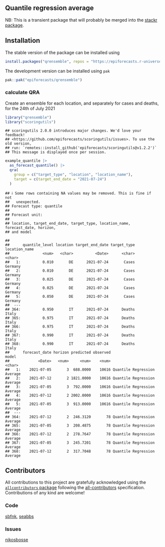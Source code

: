 
## Quantile regression average

NB: This is a transient package that will probably be merged into the
[stackr package](https://github.com/nikosbosse/stackr).

## Installation

The stable version of the package can be installed using

``` r
install.packages("qrensemble", repos = "https://epiforecasts.r-universe.dev/")
```

The development version can be installed using `pak`

``` r
pak::pak("epiforecasts/qrensemble")
```

### calculate QRA

Create an ensemble for each location, and separately for cases and
deaths, for the 24th of July 2021

``` r
library("qrensemble")
library("scoringutils")
```

    ## scoringutils 2.0.0 introduces major changes. We'd love your feedback!
    ## <https://github.com/epiforecasts/scoringutils/issues>. To use the old version,
    ## run: `remotes::install_github('epiforecasts/scoringutils@v1.2.2')`
    ## This message is displayed once per session.

``` r
example_quantile |>
  as_forecast_quantile() |>
  qra(
    group = c("target_type", "location", "location_name"),
    target = c(target_end_date = "2021-07-24")
  )
```

    ## ℹ Some rows containing NA values may be removed. This is fine if not
    ##   unexpected.
    ## Forecast type: quantile
    ## 
    ## Forecast unit:
    ## 
    ## location, target_end_date, target_type, location_name, forecast_date, horizon,
    ## and model

    ## 
    ##      quantile_level location target_end_date target_type location_name
    ##               <num>   <char>          <Date>      <char>        <char>
    ##   1:          0.010       DE      2021-07-24       Cases       Germany
    ##   2:          0.010       DE      2021-07-24       Cases       Germany
    ##   3:          0.025       DE      2021-07-24       Cases       Germany
    ##   4:          0.025       DE      2021-07-24       Cases       Germany
    ##   5:          0.050       DE      2021-07-24       Cases       Germany
    ##  ---                                                                  
    ## 364:          0.950       IT      2021-07-24      Deaths         Italy
    ## 365:          0.975       IT      2021-07-24      Deaths         Italy
    ## 366:          0.975       IT      2021-07-24      Deaths         Italy
    ## 367:          0.990       IT      2021-07-24      Deaths         Italy
    ## 368:          0.990       IT      2021-07-24      Deaths         Italy
    ##      forecast_date horizon predicted observed                       model
    ##             <Date>   <num>     <num>    <num>                      <char>
    ##   1:    2021-07-05       3  688.0000    10616 Quantile Regression Average
    ##   2:    2021-07-12       2 1821.0000    10616 Quantile Regression Average
    ##   3:    2021-07-05       3  792.0000    10616 Quantile Regression Average
    ##   4:    2021-07-12       2 2002.0000    10616 Quantile Regression Average
    ##   5:    2021-07-05       3  913.0000    10616 Quantile Regression Average
    ##  ---                                                                     
    ## 364:    2021-07-12       2  246.3120       78 Quantile Regression Average
    ## 365:    2021-07-05       3  208.4875       78 Quantile Regression Average
    ## 366:    2021-07-12       2  278.7647       78 Quantile Regression Average
    ## 367:    2021-07-05       3  245.7201       78 Quantile Regression Average
    ## 368:    2021-07-12       2  317.7048       78 Quantile Regression Average

## Contributors

<!-- ALL-CONTRIBUTORS-LIST:START - Do not remove or modify this section -->
<!-- prettier-ignore-start -->
<!-- markdownlint-disable -->

All contributions to this project are gratefully acknowledged using the
[`allcontributors` package](https://github.com/ropensci/allcontributors)
following the [all-contributors](https://allcontributors.org)
specification. Contributions of any kind are welcome!

### Code

<a href="https://github.com/epiforecasts/qrensemble/commits?author=sbfnk">sbfnk</a>,
<a href="https://github.com/epiforecasts/qrensemble/commits?author=seabbs">seabbs</a>

### Issues

<a href="https://github.com/epiforecasts/qrensemble/issues?q=is%3Aissue+commenter%3Anikosbosse">nikosbosse</a>

<!-- markdownlint-enable -->
<!-- prettier-ignore-end -->
<!-- ALL-CONTRIBUTORS-LIST:END -->
